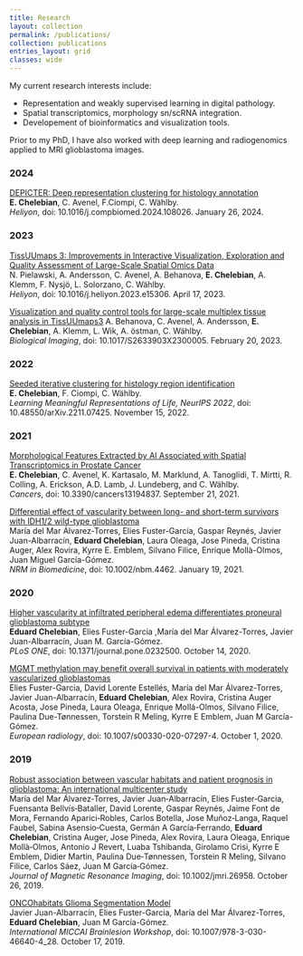 ```yaml
---
title: Research
layout: collection
permalink: /publications/
collection: publications
entries_layout: grid
classes: wide
---
```


My current research interests include:

-	Representation and weakly supervised learning in digital pathology. 
-	Spatial transcriptomics, morphology sn/scRNA integration. 
-	Developement of bioinformatics and visualization tools.

Prior to my PhD, I have also worked with deep learning and radiogenomics applied to MRI glioblastoma images.

### 2024

[DEPICTER: Deep representation clustering for histology annotation](https://doi.org/10.1016/j.compbiomed.2024.108026)<br>
**E. Chelebian**, C. Avenel, F.Ciompi, C. W&auml;hlby. <br>
*Heliyon*, doi: 10.1016/j.compbiomed.2024.108026. January 26, 2024.

### 2023

[TissUUmaps 3: Improvements in Interactive Visualization, Exploration and Quality Assessment of Large-Scale Spatial Omics Data](https://doi.org/10.1016/j.heliyon.2023.e15306)<br>
N. Pielawski, A. Andersson, C. Avenel, A. Behanova, **E. Chelebian**, A. Klemm, F. Nysj&ouml;, L. Solorzano, C. W&auml;hlby. <br>
*Heliyon*, doi: 10.1016/j.heliyon.2023.e15306. April 17, 2023.


[Visualization and quality control tools for large-scale multiplex tissue analysis in TissUUmaps3](https://doi.org/10.1017/S2633903X23000053)
A. Behanova, C. Avenel, A. Andersson, **E. Chelebian**, A. Klemm, L. Wik, A. &ouml;stman,  C. W&auml;hlby. <br>
*Biological Imaging*, doi: 10.1017/S2633903X2300005. February 20, 2023.


### 2022

[Seeded iterative clustering for histology region identification](https://doi.org/10.48550/arXiv.2211.07425)<br>
**E. Chelebian**, F. Ciompi, C. W&auml;hlby. <br>
*Learning Meaningful Representations of Life, NeurIPS 2022*, doi: 10.48550/arXiv.2211.07425. November 15, 2022.

### 2021

[Morphological Features Extracted by AI Associated with Spatial Transcriptomics in Prostate Cancer](https://doi.org/10.3390/cancers13194837)<br>
**E. Chelebian**, C. Avenel, K. Kartasalo, M. Marklund, A. Tanoglidi, T. Mirtti, R. Colling, A. Erickson, A.D. Lamb, J. Lundeberg, and C. W&auml;hlby. <br>
*Cancers*, doi: 10.3390/cancers13194837. September 21, 2021.

[Differential effect of vascularity between long- and short-term survivors with IDH1/2 wild-type glioblastoma](https://doi.org/10.1002/nbm.4462)<br>
María del Mar Álvarez-Torres, Elies Fuster-García, Gaspar Reynés, Javier Juan-Albarracín, **Eduard Chelebian**, Laura Oleaga, Jose Pineda, Cristina Auger, Alex Rovira, Kyrre E. Emblem, Silvano Filice, Enrique Mollà-Olmos, Juan Miguel García-Gómez. <br>
*NRM in Biomedicine*, doi: 10.1002/nbm.4462. January 19, 2021.

### 2020

[Higher vascularity at infiltrated peripheral edema differentiates proneural glioblastoma subtype](https://doi.org/10.1371/journal.pone.0232500)<br>
**Eduard Chelebian**, Elies Fuster-Garcia ,María del Mar Álvarez-Torres, Javier Juan-Albarracín, Juan M. García-Gómez. <br>
*PLoS ONE*, doi: 10.1371/journal.pone.0232500. October 14, 2020.

[MGMT methylation may benefit overall survival in patients with moderately vascularized glioblastomas](https://doi.org/10.1007/s00330-020-07297-4)<br>
Elies Fuster-Garcia, David Lorente Estellés, María del Mar Álvarez-Torres, Javier Juan-Albarracín, **Eduard Chelebian**, Alex Rovira, Cristina Auger Acosta, Jose Pineda, Laura Oleaga, Enrique Mollá-Olmos, Silvano Filice, Paulina Due-Tønnessen, Torstein R Meling, Kyrre E Emblem, Juan M García-Gómez. <br>
*European radiology*, doi: 10.1007/s00330-020-07297-4. October 1, 2020.

### 2019

[Robust association between vascular habitats and patient prognosis in glioblastoma: An international multicenter study](https://doi.org/10.1002/jmri.26958)<br>
María del Mar Álvarez‐Torres, Javier Juan‐Albarracín, Elies Fuster‐Garcia, Fuensanta Bellvís‐Bataller, David Lorente, Gaspar Reynés, Jaime Font de Mora, Fernando Aparici‐Robles, Carlos Botella, Jose Muñoz‐Langa, Raquel Faubel, Sabina Asensio‐Cuesta, Germán A García‐Ferrando, **Eduard Chelebian**, Cristina Auger, Jose Pineda, Alex Rovira, Laura Oleaga, Enrique Mollà‐Olmos, Antonio J Revert, Luaba Tshibanda, Girolamo Crisi, Kyrre E Emblem, Didier Martin, Paulina Due‐Tønnessen, Torstein R Meling, Silvano Filice, Carlos Sáez, Juan M García‐Gómez. <br>
*Journal of Magnetic Resonance Imaging*, doi: 10.1002/jmri.26958. October 26, 2019.

[ONCOhabitats Glioma Segmentation Model](https://doi.org/10.1007/978-3-030-46640-4_28)<br>
Javier Juan-Albarracín, Elies Fuster-Garcia, María del Mar Álvarez-Torres, **Eduard Chelebian**, Juan M García-Gómez. <br>
*International MICCAI Brainlesion Workshop*, doi: 10.1007/978-3-030-46640-4_28. October 17, 2019.
